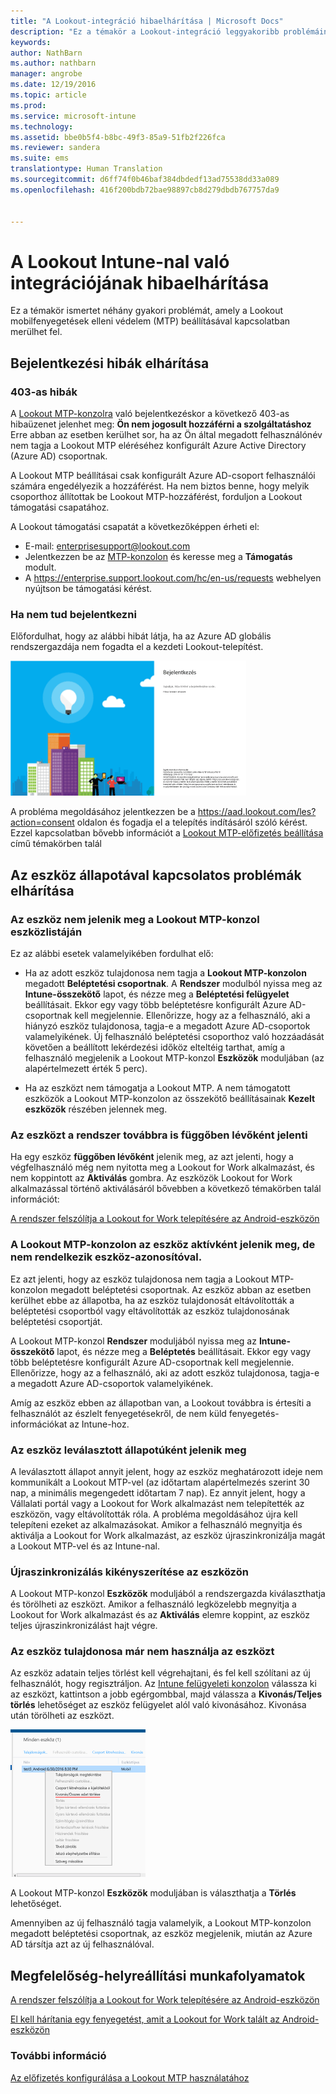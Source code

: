 ```yaml
---
title: "A Lookout-integráció hibaelhárítása | Microsoft Docs"
description: "Ez a témakör a Lookout-integráció leggyakoribb problémáinak hibaelhárítását ismerteti"
keywords: 
author: NathBarn
ms.author: nathbarn
manager: angrobe
ms.date: 12/19/2016
ms.topic: article
ms.prod: 
ms.service: microsoft-intune
ms.technology: 
ms.assetid: bbe0b5f4-b8bc-49f3-85a9-51fb2f226fca
ms.reviewer: sandera
ms.suite: ems
translationtype: Human Translation
ms.sourcegitcommit: d6ff74f0b46baf384dbdedf13ad75538dd33a089
ms.openlocfilehash: 416f200bdb72bae98897cb8d279dbdb767757da9


---
```


# <a name="troubleshoot-lookout-integration-with-intune"></a>A Lookout Intune-nal való integrációjának hibaelhárítása
Ez a témakör ismertet néhány gyakori problémát, amely a Lookout mobilfenyegetések elleni védelem (MTP) beállításával kapcsolatban merülhet fel.
## <a name="troubleshoot-login-errors"></a>Bejelentkezési hibák elhárítása
### <a name="403-errors"></a>403-as hibák
A [Lookout MTP-konzolra](https://aad.lookout.com) való bejelentkezéskor a következő 403-as hibaüzenet jelenhet meg: **Ön nem jogosult hozzáférni a szolgáltatáshoz** Erre abban az esetben kerülhet sor, ha az Ön által megadott felhasználónév nem tagja a Lookout MTP eléréséhez konfigurált Azure Active Directory (Azure AD) csoportnak.

A Lookout MTP beállításai csak konfigurált Azure AD-csoport felhasználói számára engedélyezik a hozzáférést. Ha nem biztos benne, hogy melyik csoporthoz állítottak be Lookout MTP-hozzáférést, forduljon a Lookout támogatási csapatához.

A Lookout támogatási csapatát a következőképpen érheti el:

* E-mail: enterprisesupport@lookout.com
* Jelentkezzen be az [MTP-konzolon](http://aad.lookout.com) és keresse meg a **Támogatás** modult.
* A https://enterprise.support.lookout.com/hc/en-us/requests webhelyen nyújtson be támogatási kérést.

### <a name="unable-to-sign-in"></a>Ha nem tud bejelentkezni
Előfordulhat, hogy az alábbi hibát látja, ha az Azure AD globális rendszergazdája nem fogadta el a kezdeti Lookout-telepítést.

![képernyőfelvétel, amelyen a Lookout bejelentkezési képernyője bejelentkezési hibát mutat](../media/mtp/lookout-mtp-consent-not-accepted-error.png)

A probléma megoldásához jelentkezzen be a https://aad.lookout.com/les?action=consent oldalon és fogadja el a telepítés indításáról szóló kérést. Ezzel kapcsolatban bővebb információt a [Lookout MTP-előfizetés beállítása](../deploy-use/set-up-your-subscription-with-lookout-mtp.md) című témakörben talál

## <a name="troubleshoot-device-status-issues"></a>Az eszköz állapotával kapcsolatos problémák elhárítása

### <a name="device-not-showing-up-in-the-lookout-mtp-console-device-list"></a>Az eszköz nem jelenik meg a Lookout MTP-konzol eszközlistáján

Ez az alábbi esetek valamelyikében fordulhat elő:
* Ha az adott eszköz tulajdonosa nem tagja a **Lookout MTP-konzolon** megadott **Beléptetési csoportnak**.  A **Rendszer** modulból nyissa meg az  **Intune-összekötő** lapot, és nézze meg a **Beléptetési felügyelet** beállításait.  Ekkor egy vagy több beléptetésre konfigurált Azure AD-csoportnak kell megjelennie.  Ellenőrizze, hogy az a felhasználó, aki a hiányzó eszköz tulajdonosa, tagja-e a megadott Azure AD-csoportok valamelyikének.  Új felhasználó beléptetési csoporthoz való hozzáadását követően a beállított lekérdezési időköz elteltéig tarthat, amíg a felhasználó megjelenik a Lookout MTP-konzol **Eszközök** moduljában (az alapértelmezett érték 5 perc).

* Ha az eszközt nem támogatja a Lookout MTP.  A nem támogatott eszközök a Lookout MTP-konzolon az összekötő beállításainak **Kezelt eszközök** részében jelennek meg.

### <a name="device-continues-to-be-reported-as-pending"></a>Az eszközt a rendszer továbbra is **függőben lévőként** jelenti

Ha egy eszköz **függőben lévőként** jelenik meg, az azt jelenti, hogy a végfelhasználó még nem nyitotta meg a Lookout for Work alkalmazást, és nem koppintott az **Aktiválás** gombra. Az eszközök Lookout for Work alkalmazással történő aktiválásáról bővebben a következő témakörben talál információt:

[A rendszer felszólítja a Lookout for Work telepítésére az Android-eszközön](http://docs.microsoft.com/intune/enduser/you-are-prompted-to-install-lookout-for-work-android)

### <a name="in-the-lookout-mtp-console-a-device-is-showing-as-active-but-does-not-have-a-device-id"></a>A Lookout MTP-konzolon az eszköz aktívként jelenik meg, de nem rendelkezik eszköz-azonosítóval.  
Ez azt jelenti, hogy az eszköz tulajdonosa nem tagja a Lookout MTP-konzolon megadott beléptetési csoportnak.   Az eszköz abban az esetben kerülhet ebbe az állapotba, ha az eszköz tulajdonosát eltávolították a beléptetési csoportból vagy eltávolították az eszköz tulajdonosának beléptetési csoportját.

A Lookout MTP-konzol **Rendszer** moduljából nyissa meg az  **Intune-összekötő** lapot, és nézze meg a **Beléptetés** beállításait.  Ekkor egy vagy több beléptetésre konfigurált Azure AD-csoportnak kell megjelennie.  Ellenőrizze, hogy az a felhasználó, aki az adott eszköz tulajdonosa, tagja-e a megadott Azure AD-csoportok valamelyikének.  

Amíg az eszköz ebben az állapotban van, a Lookout továbbra is értesíti a felhasználót az észlelt fenyegetésekről, de nem küld fenyegetés-információkat az Intune-hoz.

### <a name="device-shows-disconnected-state"></a>Az eszköz leválasztott állapotúként jelenik meg

A leválasztott állapot annyit jelent, hogy az eszköz meghatározott ideje nem kommunikált a Lookout MTP-vel (az időtartam alapértelmezés szerint 30 nap, a minimális megengedett időtartam 7 nap). Ez annyit jelent, hogy a Vállalati portál vagy a Lookout for Work alkalmazást nem telepítették az eszközön, vagy eltávolították róla. A probléma megoldásához újra kell telepíteni ezeket az alkalmazásokat. Amikor a felhasználó megnyitja és aktiválja a Lookout for Work alkalmazást, az eszköz újraszinkronizálja magát a Lookout MTP-vel és az Intune-nal.    

### <a name="forcing-a-resync-on-the-device"></a>Újraszinkronizálás kikényszerítése az eszközön
A Lookout MTP-konzol **Eszközök** moduljából a rendszergazda kiválaszthatja és törölheti az eszközt.   Amikor a felhasználó legközelebb megnyitja a Lookout for Work alkalmazást és az **Aktiválás** elemre koppint, az eszköz teljes újraszinkronizálást hajt végre.

### <a name="the-owner-of-the-device-is-no-longer-using-this-device"></a>Az eszköz tulajdonosa már nem használja az eszközt
Az eszköz adatain teljes törlést kell végrehajtani, és fel kell szólítani az új felhasználót, hogy regisztráljon.  Az [Intune felügyeleti konzolon](https://manage.microsoft.com) válassza ki az eszközt, kattintson a jobb egérgombbal, majd válassza a **Kivonás/Teljes törlés** lehetőséget az eszköz felügyelet alól való kivonásához. Kivonása után törölheti az eszközt.

![képernyőfelvétel az Intune felügyeleti konzolon megjelenő kivonás/teljes törlés lehetőségről](../media/mtp/mtp-retire-device-intune-console.png)

A Lookout MTP-konzol **Eszközök** moduljában is választhatja a **Törlés** lehetőséget.  

Amennyiben az új felhasználó tagja valamelyik, a Lookout MTP-konzolon megadott beléptetési csoportnak, az eszköz megjelenik, miután az Azure AD társítja azt az új felhasználóval.

## <a name="compliance-remediation-workflows"></a>Megfelelőség-helyreállítási munkafolyamatok
[A rendszer felszólítja a Lookout for Work telepítésére az Android-eszközön]( http://docs.microsoft.com/intune/enduser/you-are-prompted-to-install-lookout-for-work-android)

[El kell hárítania egy fenyegetést, amit a Lookout for Work talált az Android-eszközön](http://docs.microsoft.com/intune/enduser/you-need-to-resolve-a-threat-found-by-lookout-for-work-android)


### <a name="see-also"></a>További információ
[Az előfizetés konfigurálása a Lookout MTP használatához](https://docs.microsoft.com/en-us/intune/deploy-use/set-up-your-subscription-with-lookout-mtp)



<!--HONumber=Dec16_HO2-->


